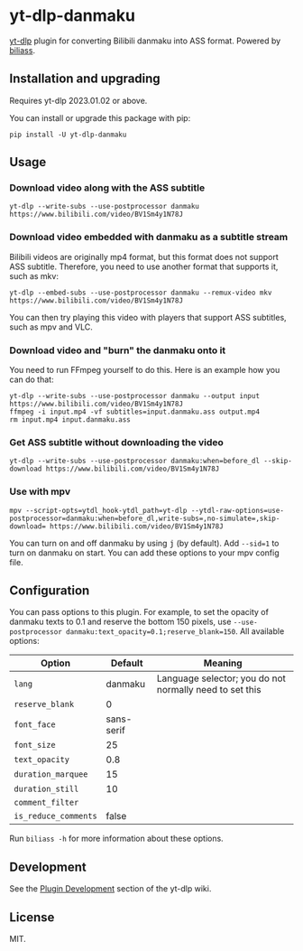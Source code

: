 # yt-dlp-danmaku

[yt-dlp](https://github.com/yt-dlp/yt-dlp) plugin for converting Bilibili danmaku into ASS format.
Powered by [biliass](https://github.com/yutto-dev/biliass).

## Installation and upgrading

Requires yt-dlp 2023.01.02 or above.

You can install or upgrade this package with pip:

```shell
pip install -U yt-dlp-danmaku
```

## Usage

### Download video along with the ASS subtitle

```shell
yt-dlp --write-subs --use-postprocessor danmaku https://www.bilibili.com/video/BV1Sm4y1N78J
```

### Download video embedded with danmaku as a subtitle stream

Bilibili videos are originally mp4 format, but this format does not support ASS subtitle.
Therefore, you need to use another format that supports it, such as mkv:

```shell
yt-dlp --embed-subs --use-postprocessor danmaku --remux-video mkv https://www.bilibili.com/video/BV1Sm4y1N78J
```

You can then try playing this video with players that support ASS subtitles,
such as mpv and VLC.

### Download video and "burn" the danmaku onto it

You need to run FFmpeg yourself to do this.
Here is an example how you can do that:

```shell
yt-dlp --write-subs --use-postprocessor danmaku --output input https://www.bilibili.com/video/BV1Sm4y1N78J
ffmpeg -i input.mp4 -vf subtitles=input.danmaku.ass output.mp4
rm input.mp4 input.danmaku.ass
```

### Get ASS subtitle without downloading the video

```shell
yt-dlp --write-subs --use-postprocessor danmaku:when=before_dl --skip-download https://www.bilibili.com/video/BV1Sm4y1N78J
```

### Use with mpv

```shell
mpv --script-opts=ytdl_hook-ytdl_path=yt-dlp --ytdl-raw-options=use-postprocessor=danmaku:when=before_dl,write-subs=,no-simulate=,skip-download= https://www.bilibili.com/video/BV1Sm4y1N78J
```

You can turn on and off danmaku by using <kbd>j</kbd> (by default).
Add `--sid=1` to turn on danmaku on start.
You can add these options to your mpv config file.

## Configuration

You can pass options to this plugin.
For example, to set the opacity of danmaku texts to 0.1 and reserve the bottom 150 pixels, use
`--use-postprocessor danmaku:text_opacity=0.1;reserve_blank=150`.
All available options:

| Option | Default | Meaning |
|-|-|-|
| `lang` | danmaku | Language selector; you do not normally need to set this |
| `reserve_blank` | 0 | |
| `font_face` | sans-serif | |
| `font_size` | 25 | |
| `text_opacity` | 0.8 | |
| `duration_marquee` | 15 | |
| `duration_still` | 10 | |
| `comment_filter` | | |
| `is_reduce_comments` | false | |

Run `biliass -h` for more information about these options.

## Development

See the [Plugin Development](https://github.com/yt-dlp/yt-dlp/wiki/Plugin-Development)
section of the yt-dlp wiki.

## License

MIT.
